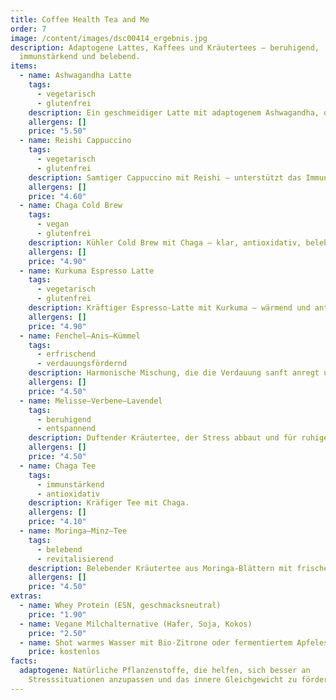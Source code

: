 ```yaml
---
title: Coffee Health Tea and Me
order: 7
image: /content/images/dsc00414_ergebnis.jpg
description: Adaptogene Lattes, Kaffees und Kräutertees – beruhigend,
  immunstärkend und belebend.
items:
  - name: Ashwagandha Latte
    tags:
      - vegetarisch
      - glutenfrei
    description: Ein geschmeidiger Latte mit adaptogenem Ashwagandha, der sanft beruhigt.
    allergens: []
    price: "5.50"
  - name: Reishi Cappuccino
    tags:
      - vegetarisch
      - glutenfrei
    description: Samtiger Cappuccino mit Reishi – unterstützt das Immunsystem.
    allergens: []
    price: "4.60"
  - name: Chaga Cold Brew
    tags:
      - vegan
      - glutenfrei
    description: Kühler Cold Brew mit Chaga – klar, antioxidativ, belebend.
    allergens: []
    price: "4.90"
  - name: Kurkuma Espresso Latte
    tags:
      - vegetarisch
      - glutenfrei
    description: Kräftiger Espresso-Latte mit Kurkuma – wärmend und antioxidativ.
    allergens: []
    price: "4.90"
  - name: Fenchel–Anis–Kümmel
    tags:
      - erfrischend
      - verdauungsfördernd
    description: Harmonische Mischung, die die Verdauung sanft anregt und wohlig wärmt.
    allergens: []
    price: "4.50"
  - name: Melisse–Verbene–Lavendel
    tags:
      - beruhigend
      - entspannend
    description: Duftender Kräutertee, der Stress abbaut und für ruhige Momente sorgt.
    allergens: []
    price: "4.50"
  - name: Chaga Tee
    tags:
      - immunstärkend
      - antioxidativ
    description: Kräfiger Tee mit Chaga.
    allergens: []
    price: "4.10"
  - name: Moringa–Minz–Tee
    tags:
      - belebend
      - revitalisierend
    description: Belebender Kräutertee aus Moringa-Blättern mit frischer Minze.
    allergens: []
    price: "4.50"
extras:
  - name: Whey Protein (ESN, geschmacksneutral)
    price: "1.90"
  - name: Vegane Milchalternative (Hafer, Soja, Kokos)
    price: "2.50"
  - name: Shot warmes Wasser mit Bio-Zitrone oder fermentiertem Apfelessig
    price: kostenlos
facts:
  adaptogene: Natürliche Pflanzenstoffe, die helfen, sich besser an
    Stresssituationen anzupassen und das innere Gleichgewicht zu fördern.
---
```

